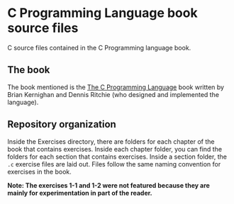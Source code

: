 # C Programming Language book source files
C source files contained in the C Programming language book.

## The book
The book mentioned is the [The C Programming Language](https://en.wikipedia.org/wiki/The_C_Programming_Language) book written by Brian Kernighan and Dennis Ritchie (who designed and implemented the language).

## Repository organization
Inside the Exercises directory, there are folders for each chapter of the book that contains exercises.
Inside each chapter folder, you can find the folders for each section that contains exercises.
Inside a section folder, the ```.c``` exercise files are laid out. Files follow the same naming convention for exercises in the book.

**Note: The exercises 1-1 and 1-2 were not featured because they are mainly for experimentation in part of the reader.**
